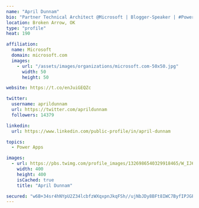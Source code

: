 ```yaml
---
name: "April Dunnam"
bio: "Partner Technical Architect @Microsoft | Blogger-Speaker | #PowerApps, #PowerAutomate, #Office365, #SharePoint | #WIT | #Karaoke Queen"
location: Broken Arrow, OK
type: "profile"
heat: 190

affiliation:
  name: Microsoft
  domain: microsoft.com
  images:
    - url: "/assets/images/organizations/microsoft.com-50x50.jpg"
      width: 50
      height: 50

website: https://t.co/enJuiGEQZc

twitter:
  username: aprildunnam
  url: https://twitter.com/aprildunnam
  followers: 14379

linkedin:
  url: https://www.linkedin.com/public-profile/in/april-dunnam

topics:
  - Power Apps

images:
  - url: https://pbs.twimg.com/profile_images/1326986540329918465/W_IJ6Ih2_400x400.jpg
    width: 400
    height: 400
    isCached: true
    title: "April Dunnam"

secured: "w6B+34sr4hNYpU2Z34lcbfzWXqxpnJkqFSh//ujNbJDy8BFt8IWC7ByfIPJGPDFLmjl8EKBbV/m2Um0WGUDzio2aEablItO243l3RzcLzqGMGFDKle3kv6KWBLby5TYKxAr8V9ALeTUIyiu20fMqR4n3yLtxYvxt6MWejjyL+lVynvqPHd5nN0oGt9OoYmSvmOzt9L48wXJcw5ommjVj5+5bCthumQ7ply1FdvIWpgmDVlf/nZk0VKSfv7/3Aemfug+i6LcC67S4ZOnhusH7EYkFMf0huWsFXxXbzdJJt7V6IigxB9kkqhSQE4VPuW037mJ8x5f8NN01pfHfSuLMZWXnVPRXa1Wn6jTcdWFgdBdmJn23LSdJRzSzzEji44lXbN/yEuzXBqLZAA9UVMnDM4C5j32fuMHWfQEGgSKWT2s=;WwbH3ft9lbqD86yQQBVEcA=="
---
```


